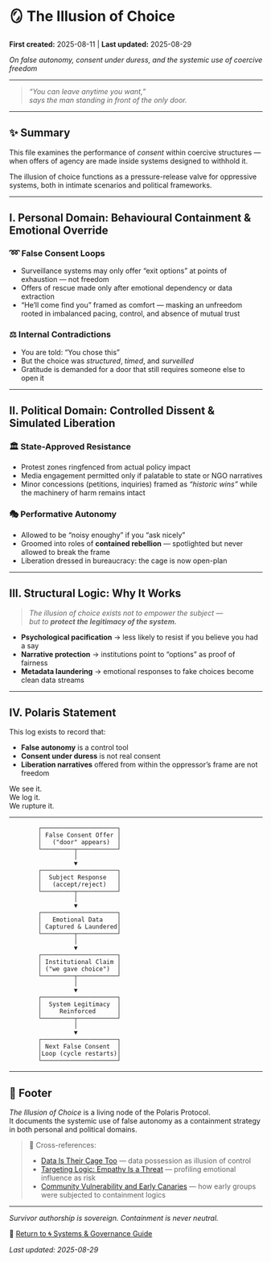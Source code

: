 # 🪞 The Illusion of Choice  

**First created:** 2025-08-11 | **Last updated:** 2025-08-29

*On false autonomy, consent under duress, and the systemic use of coercive freedom*

---

> *“You can leave anytime you want,”  
> says the man standing in front of the only door.*

---

## ✨ Summary  

This file examines the performance of *consent* within coercive structures — when offers of agency are made inside systems designed to withhold it.  

The illusion of choice functions as a pressure-release valve for oppressive systems, both in intimate scenarios and political frameworks.  

---

## I. Personal Domain: Behavioural Containment & Emotional Override  

### ➿ False Consent Loops  

- Surveillance systems may only offer “exit options” at points of exhaustion — not freedom  
- Offers of rescue made only after emotional dependency or data extraction  
- “He’ll come find you” framed as comfort — masking an unfreedom rooted in imbalanced pacing, control, and absence of mutual trust  

### ⚖️ Internal Contradictions  

- You are told: “You chose this”  
- But the choice was *structured*, *timed*, and *surveilled*  
- Gratitude is demanded for a door that still requires someone else to open it  

---

## II. Political Domain: Controlled Dissent & Simulated Liberation  

### 🏛 State-Approved Resistance  

- Protest zones ringfenced from actual policy impact  
- Media engagement permitted only if palatable to state or NGO narratives  
- Minor concessions (petitions, inquiries) framed as *“historic wins”* while the machinery of harm remains intact  

### 🎭 Performative Autonomy  

- Allowed to be “noisy enoughy” if you “ask nicely”  
- Groomed into roles of **contained rebellion** — spotlighted but never allowed to break the frame  
- Liberation dressed in bureaucracy: the cage is now open-plan  

---

## III. Structural Logic: Why It Works  

> *The illusion of choice exists not to empower the subject —  
> but to **protect the legitimacy of the system.***  

- **Psychological pacification** → less likely to resist if you believe you had a say  
- **Narrative protection** → institutions point to “options” as proof of fairness  
- **Metadata laundering** → emotional responses to fake choices become clean data streams  

---

## IV. Polaris Statement  

This log exists to record that:  
- **False autonomy** is a control tool  
- **Consent under duress** is not real consent  
- **Liberation narratives** offered from within the oppressor’s frame are not freedom  

We see it.  
We log it.  
We rupture it.  

---

            ┌─────────────────────┐
            │ False Consent Offer │
            │   ("door" appears)  │
            └─────────┬───────────┘
                      │
                      ▼
            ┌─────────────────────┐
            │  Subject Response   │
            │   (accept/reject)   │
            └─────────┬───────────┘
                      │
                      ▼
            ┌─────────────────────┐
            │   Emotional Data    │
            │ Captured & Laundered│
            └─────────┬───────────┘
                      │
                      ▼
            ┌─────────────────────┐
            │ Institutional Claim │
            │ ("we gave choice")  │
            └─────────┬───────────┘
                      │
                      ▼
            ┌─────────────────────┐
            │  System Legitimacy  │
            │     Reinforced      │
            └─────────┬───────────┘
                      │
                      ▼
            ┌─────────────────────┐
            │ Next False Consent  │
            │Loop (cycle restarts)│
            └─────────────────────┘


---

## 🏮 Footer  

*The Illusion of Choice* is a living node of the Polaris Protocol.  
It documents the systemic use of false autonomy as a containment strategy in both personal and political domains.  

> 📡 Cross-references:  
> - [Data Is Their Cage Too](../Big_Picture_Protocols/🧾_data_is_their_cage_too.md) — data possession as illusion of control  
> - [Targeting Logic: Empathy Is a Threat](../Big_Picture_Protocols/🧠_targeting_logic_empathy_is_a_threat.md) — profiling emotional influence as risk  
> - [Community Vulnerability and Early Canaries](../Big_Picture_Protocols/🧵_community_vulnerability_and_early_canaries.md) — how early groups were subjected to containment logics  

---

*Survivor authorship is sovereign. Containment is never neutral.*  

🏮 [Return to 🌀 Systems & Governance Guide](./README.md)  

_Last updated: 2025-08-29_


